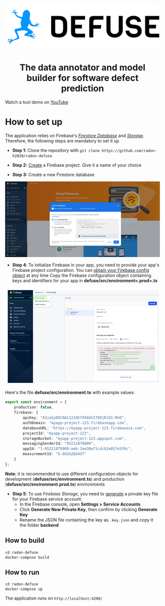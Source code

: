 <p align="center" width="100%">
    <img src="./media/logo-text-small.png"> 
</p>

<h1 align="center">The data annotator and model builder for software defect prediction</h1>

Watch a tool demo on [YouTube](https://youtu.be/37mmLdCX3jU.mp4)

# How to set up

The application relies on Firebase's [*Firestore Database*]() and [*Storage*](). Therefore, the following steps are mandatory to set it up

* **Step 1:** Clone the repository with `git clone https://github.com/radon-h2020/radon-defuse`

* **Step 2:** [Create](https://firebase.google.com/docs/web/setup#create-firebase-project) a Firebase project. Give it a name of your choice

* **Step 3:** Create a new Firestore database


![Alt img](./media/create-firestore-database.png)

* **Step 4**: To initialize Firebase in your app, you need to provide your app's Firebase project configuration. You can [obtain your Firebase config object](https://support.google.com/firebase/answer/7015592) at any time
Copy the Firebase configuration object containing keys and identifiers for your app in **defuse/src/environment<.prod>.ts**


![Alt img](./media/firebase-project-configuration.png)

Here's the file **defuse/src/environment.ts** with example values:

```typescript
export const environment = {
    production: false,
    firebase: {
        apiKey: "AIzaSyDOCAbC123dEf456GhI789jKl01-MnO",
        authDomain: "myapp-project-123.firebaseapp.com",
        databaseURL: "https://myapp-project-123.firebaseio.com",
        projectId: "myapp-project-123",
        storageBucket: "myapp-project-123.appspot.com",
        messagingSenderId: "65211879809",
        appId: "1:65211879909:web:3ae38ef1cdcb2e01fe5f0c",
        measurementId: "G-8GSGZQ44ST"
    }
};
```

**Note**: it is recommended to use different configuration objects for development (**defuse/src/environment.ts**) and production (**defuse/src/environment.prod.ts**) environments

* **Step 5**: To use *Firebase Storage*, you need to [generate](https://firebase.google.com/docs/admin/setup?authuser=0#initialize-sdk) a private key file for your Firebase service account:
    - In the Firebase console, open **Settings > Service Accounts**
    - Click **Generate New Private Key**, then confirm by clicking **Generate Key**
    - Rename the JSON file containing the key as `.key.json` and copy it the folder **backend**


## How to build 

```
cd radon-defuse
docker-compose build
```

## How to run

```
cd radon-defuse
docker-compose up
```

The application runs on `http://localhost:4200/`



